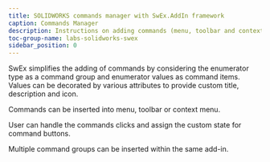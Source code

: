 ```yaml
---
title: SOLIDWORKS commands manager with SwEx.AddIn framework
caption: Commands Manager
description: Instructions on adding commands (menu, toolbar and context menu) with SwEx.AddIn framework for developing SOLIDWORKS add-ins in C# and VB.NET
toc-group-name: labs-solidworks-swex
sidebar_position: 0
---
```

SwEx simplifies the adding of commands by considering the enumerator type as a command group and enumerator values as command items. Values can be decorated by various attributes to provide custom title, description and icon.

Commands can be inserted into menu, toolbar or context menu.

User can handle the commands clicks and assign the custom state for command buttons.

Multiple command groups can be inserted within the same add-in.